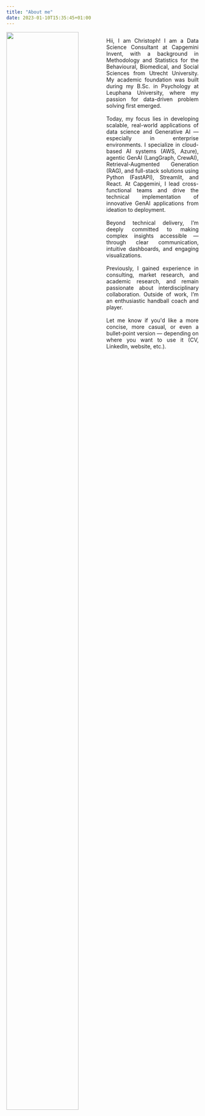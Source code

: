 ```yaml
---
title: "About me"
date: 2023-01-10T15:35:45+01:00
---
```


<div style="float: left; width: 52%;">
<img src = "/images/vacation_prof.png" width = 85% />
</div>

<div style="float: right; width: 48%;">
<p align="justify"> Hii, I am Christoph!
I am a Data Science Consultant at Capgemini Invent, with a background in Methodology and Statistics for the Behavioural, Biomedical, and Social Sciences from Utrecht University. My academic foundation was built during my B.Sc. in Psychology at Leuphana University, where my passion for data-driven problem solving first emerged.
<br>
<br>
Today, my focus lies in developing scalable, real-world applications of data science and Generative AI — especially in enterprise environments. I specialize in cloud-based AI systems (AWS, Azure), agentic GenAI (LangGraph, CrewAI), Retrieval-Augmented Generation (RAG), and full-stack solutions using Python (FastAPI), Streamlit, and React. At Capgemini, I lead cross-functional teams and drive the technical implementation of innovative GenAI applications from ideation to deployment.
<br>
<br>
Beyond technical delivery, I’m deeply committed to making complex insights accessible — through clear communication, intuitive dashboards, and engaging visualizations.
<br>
<br>
Previously, I gained experience in consulting, market research, and academic research, and remain passionate about interdisciplinary collaboration. Outside of work, I’m an enthusiastic handball coach and player.
<br>
<br>
Let me know if you'd like a more concise, more casual, or even a bullet-point version — depending on where you want to use it (CV, LinkedIn, website, etc.).
</p>
</div>
